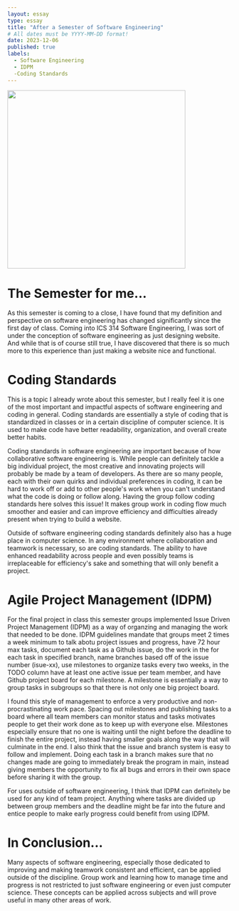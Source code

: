 ```yaml
---
layout: essay
type: essay
title: "After a Semester of Software Engineering"
# All dates must be YYYY-MM-DD format!
date: 2023-12-06
published: true
labels:
  - Software Engineering
  - IDPM
  -Coding Standards
---
```


<img height="400" class="rounded float-start pe-4" src="https://assets-global.website-files.com/62e95dddfb380a0e61193e7d/634970c7cbeed5644711b937_62fd57ccd6890f25796f92f9_AdobeStock_295461823.jpeg">

# The Semester for me...

As this semester is coming to a close, I have found that my definition and perspective on software engineering has changed significantly since the first day of class. Coming into ICS 314 Software Engineering, I was sort of under the conception of software engineering as just designing website. And while that is of course still true, I have discovered that there is so much more to this experience than just making a website nice and functional.

# Coding Standards

This is a topic I already wrote about this semester, but I really feel it is one of the most important and impactful aspects of software engineering and coding in general. Coding standards are essentially a style of coding that is standardized in classes or in a certain discipline of computer science. It is used to make code have better readability, organization, and overall create better habits.

Coding standards in software engineering are important because of how collaborative software engineering is. While people can definitely tackle a big individual project, the most creative and innovating projects will probably be made by a team of developers. As there are so many people, each with their own quirks and individual preferences in coding, it can be hard to work off or add to other people's work when you can't understand what the code is doing or follow along. Having the group follow coding standards here solves this issue! It makes group work in coding flow much smoother and easier and can improve efficiency and difficulties already present when trying to build a website.

Outside of software engineering coding standards definitely also has a huge place in computer science. In any environment where collaboration and teamwork is necessary, so are coding standards. The ability to have enhanced readability across people and even possibly teams is irreplaceable for efficiency's sake and something that will only benefit a project.

# Agile Project Management (IDPM)

For the final project in class this semester groups implemented Issue Driven Project Management (IDPM) as a way of organzing and managing the work that needed to be done. IDPM guidelines mandate that groups meet 2 times a week minimum to talk abotu project issues and progress, have 72 hour max tasks, document each task as a Github issue, do the work in the for each task in specified branch, name branches based off of the issue number (isue-xx), use milestones to organize tasks every two weeks, in the TODO column have at least one active issue per team member, and have  Github project board for each milestone. A milestone is essentially a way to group tasks in subgroups so that there is not only one big project board.

I found this style of management to enforce a very productive and non-procrastinating work pace. Spacing out milestones and publishing tasks to a board where all team members can monitor status and tasks motivates people to get their work done as to keep up with everyone else. Milestones especially ensure that no one is waiting until the night before the deadline to finish the entire project, instead having smaller goals along the way that will culminate in the end. I also think that the issue and branch system is easy to follow and implement. Doing each task in a branch makes sure that no changes made are going to immediately break the program in main, instead giving members the opportunity to fix all bugs and errors in their own space before sharing it with the group.

For uses outside of software engineering, I think that IDPM can definitely be used for any kind of team project. Anything where tasks are divided up between group members and the deadline might be far into the future and entice people to make early progress could benefit from using IDPM.

# In Conclusion...

Many aspects of software engineering, especially those dedicated to improving and making teamwork consistent and efficient, can be applied outside of the discipline. Group work and learning how to manage time and progress is not restricted to just software engineering or even just computer science. These concepts can be applied across subjects and will prove useful in many other areas of work.